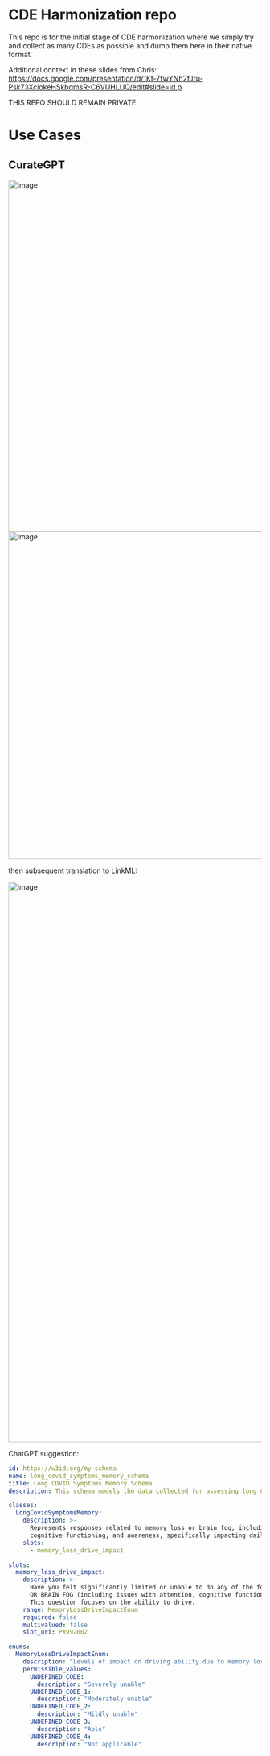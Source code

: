 # CDE Harmonization repo

This repo is for the initial stage of CDE harmonization where we simply try and collect as many CDEs as possible and dump them here
in their native format.

Additional context in these slides from Chris: https://docs.google.com/presentation/d/1Kt-7fwYNh2fJru-Psk73XciokeHSkbqmsR-C6VUHLUQ/edit#slide=id.p

THIS REPO SHOULD REMAIN PRIVATE

# Use Cases

## CurateGPT

<img width="699" alt="image" src="https://github.com/monarch-initiative/cde-harmonization/assets/50745/ceeaf962-e6c3-46d5-a279-1758689e6517">

<img width="651" alt="image" src="https://github.com/monarch-initiative/cde-harmonization/assets/50745/7bb357d0-1850-4e32-ba93-741cf94430b6">

then subsequent translation to LinkML:

<img width="1114" alt="image" src="https://github.com/monarch-initiative/cde-harmonization/assets/50745/36cbd765-bf03-418b-afac-462610582380">

ChatGPT suggestion:

```yaml
id: https://w3id.org/my-schema
name: long_covid_symptoms_memory_schema
title: Long COVID Symptoms Memory Schema
description: This schema models the data collected for assessing long COVID symptoms related to memory and cognitive functioning.

classes:
  LongCovidSymptomsMemory:
    description: >-
      Represents responses related to memory loss or brain fog, including issues with attention,
      cognitive functioning, and awareness, specifically impacting daily activities.
    slots:
      - memory_loss_drive_impact

slots:
  memory_loss_drive_impact:
    description: >-
      Have you felt significantly limited or unable to do any of the following due to MEMORY LOSS
      OR BRAIN FOG (including issues with attention, cognitive functioning, and awareness) specifically?
      This question focuses on the ability to drive.
    range: MemoryLossDriveImpactEnum
    required: false
    multivalued: false
    slot_uri: PX992002

enums:
  MemoryLossDriveImpactEnum:
    description: "Levels of impact on driving ability due to memory loss or brain fog."
    permissible_values:
      UNDEFINED_CODE:
        description: "Severely unable"
      UNDEFINED_CODE_1:
        description: "Moderately unable"
      UNDEFINED_CODE_2:
        description: "Mildly unable"
      UNDEFINED_CODE_3:
        description: "Able"
      UNDEFINED_CODE_4:
        description: "Not applicable"

```



